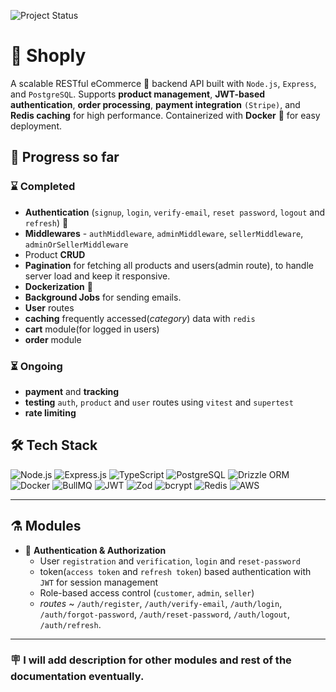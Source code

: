 ![Project Status](https://img.shields.io/badge/status-WIP-orange?style=for-the-badge)

# 🏪 Shoply

A scalable RESTful eCommerce 🛒 backend API built with `Node.js`, `Express`, and `PostgreSQL`. Supports **product management**, **JWT-based authentication**, **order processing**, **payment integration** `(Stripe)`, and **Redis caching** for high performance. Containerized with **Docker** 🚢 for easy deployment.



## 🚀 Progress so far

### ⌛ Completed
- **Authentication** (`signup`, `login`, `verify-email`, `reset password`, `logout` and `refresh`) 🔐   
- **Middlewares** - `authMiddleware`, `adminMiddleware`, `sellerMiddleware`, `adminOrSellerMiddleware`
- Product **CRUD**
- **Pagination** for fetching all products and users(admin route), to handle server load and keep it responsive.
- **Dockerization** 🚢 
- **Background Jobs** for sending emails.
- **User** routes
- **caching** frequently accessed(*category*) data with `redis`
- **cart** module(for logged in users)
- **order** module

### ⏳ Ongoing
- **payment** and **tracking**
- **testing** `auth`, `product` and `user` routes using `vitest` and `supertest`
- **rate limiting** 

## 🛠️ Tech Stack

![Node.js](https://img.shields.io/badge/Node.js-339933?logo=node.js&logoColor=white) 
![Express.js](https://img.shields.io/badge/Express.js-000000?logo=express&logoColor=white) 
![TypeScript](https://img.shields.io/badge/TypeScript-3178C6?logo=typescript&logoColor=white) 
![PostgreSQL](https://img.shields.io/badge/PostgreSQL-316192?logo=postgresql&logoColor=white) 
![Drizzle ORM](https://img.shields.io/badge/Drizzle-3D6DB0?logo=drizzle&logoColor=white) 
![Docker](https://img.shields.io/badge/Docker-2496ED?logo=docker&logoColor=white) 
![BullMQ](https://img.shields.io/badge/BullMQ-FF0000?logo=redis&logoColor=white) 
![JWT](https://img.shields.io/badge/JWT-black?logo=jsonwebtokens&logoColor=white) 
![Zod](https://img.shields.io/badge/Zod-2D3748?logo=typescript&logoColor=white) 
![bcrypt](https://img.shields.io/badge/bcrypt-008080?logo=security&logoColor=white) 
![Redis](https://img.shields.io/badge/Redis-DC382D?logo=redis&logoColor=white)
![AWS](https://img.shields.io/badge/AWS-232F3E?logo=amazonaws&logoColor=white)

---

## ⚗️ Modules

- 🔑 **Authentication & Authorization**  
  - User `registration` and `verification`, `login` and `reset-password`   
  - token(`access token` and `refresh token`) based authentication with `JWT` for session management
  - Role-based access control (`customer`, `admin`, `seller`)  
  - *routes* ~ `/auth/register`, `/auth/verify-email`, `/auth/login`, `/auth/forgot-password`, `/auth/reset-password`, `/auth/logout`, `/auth/refresh`.

---

### 🪧 I will add description for other modules and rest of the documentation eventually.
